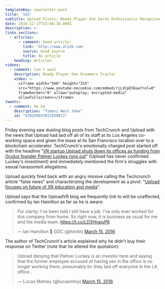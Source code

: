 ```yaml
---
templateKey: newsletter-post
title: '163'
subtitle: Upload Pivots; Ready Player One Earns Enthusiastic Reception at SXSW; Google Light Fields
date: 2016-12-17T15:04:10.000Z
description: >-
links_sections:
  - articles:
      - comment: Good article!
        link: 'http://www.alink.com'
        source: Good source
        title: An article
    heading: Articles
videos:
  - comment: Can't wait
    description: Ready Player One Dreamers Trailer
    video: >-
      <iframe width="560" height="315"
      src="https://www.youtube-nocookie.com/embed/rjLVCpE3kuw?rel=0"
      frameborder="0" allow="autoplay; encrypted-media"
      allowfullscreen></iframe>
tweets:
  - comment: Ha ha
    description: "Timoni West Joke"
    id: "976259937012559872"
---
```


<p>Friday evening saw dueling blog posts from TechCrunch and Upload with the news that Upload had laid off all of its staff at its Los Angeles co-working space and given the lease at its San Francisco location over to a blockchain accelerator. TechCrunch's emotionally charged post started off with the headline "<a href="https://techcrunch.com/2016/1/14/vr-startup-upload-shuts-down-its-offices-as-funding-from-oculus-founder-runs-out/" rel="noopener" target="_blank">VR startup Upload shuts down its offices as funding from Oculus founder Palmer Luckey runs out</a>" (Upload has never confirmed Luckey's investment) and immediately mentioned the firm's struggles with sexual harassment allegations.</p>

<p>Upload quickly fired back with an angry missive calling the Techcrunch article "false news" and characterizing the development as a pivot: "<a href="https://upload.io/upload-focuses-future-xr-education-media/" rel="noopener" target="_blank">Upload focuses on future of XR education and media</a>".</p>

<p>Upload says that the UploadVR blog we frequently link to will be unaffected, confirmed by Ian Hamilton as far as he is aware:</p>

<blockquote class="twitter-tweet" data-lang="en"><p lang="en" dir="ltr">For clarity: I’ve been told I still have a job. I’ve only ever worked for this company from home. So right now, it is business as usual for me and the media team. <a href="https://t.co/LD3HnajuP6">https://t.co/LD3HnajuP6</a></p>&mdash; Ian Hamilton 🚙 GDC (@hmltn) <a href="https://twitter.com/hmltn/status/974807043700809700?ref_src=twsrc%3Etfw">March 15, 2016</a></blockquote>

<p>The author of TechCrunch's article explained why he didn't buy their response on Twitter (note that he altered the quotation):</p>

<blockquote class="twitter-tweet" data-lang="en"><p lang="en" dir="ltr">Upload denying that Palmer Luckey is an investor here and saying that the former employee accused of having sex in the office is no longer working there, presumably bc they laid off everyone in the LA office..</p>&mdash; Lucas Matney (@lucasmtny) <a href="https://twitter.com/lucasmtny/status/974836812609830900?ref_src=twsrc%3Etfw">March 15, 2016</a></blockquote>
